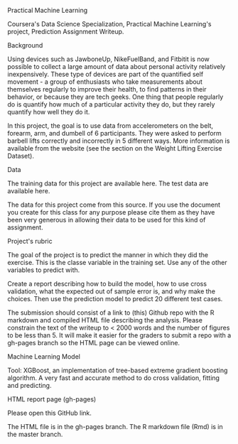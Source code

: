 Practical Machine Learning

Coursera's Data Science Specialization, Practical Machine Learning's project, Prediction Assignment Writeup.

Background

Using devices such as JawboneUp, NikeFuelBand, and Fitbitit is now possible to collect a large amount of data about personal activity relatively inexpensively. These type of devices are part of the quantified self movement - a group of enthusiasts who take measurements about themselves regularly to improve their health, to find patterns in their behavior, or because they are tech geeks. One thing that people regularly do is quantify how much of a particular activity they do, but they rarely quantify how well they do it.

In this project, the goal is to use data from accelerometers on the belt, forearm, arm, and dumbell of 6 participants. They were asked to perform barbell lifts correctly and incorrectly in 5 different ways. More information is available from the website (see the section on the Weight Lifting Exercise Dataset).

Data

The training data for this project are available here. The test data are available here.

The data for this project come from this source. If you use the document you create for this class for any purpose please cite them as they have been very generous in allowing their data to be used for this kind of assignment.

Project's rubric

The goal of the project is to predict the manner in which they did the exercise. This is the classe variable in the training set. Use any of the other variables to predict with.

Create a report describing how to build the model, how to use cross validation, what the expected out of sample error is, and why make the choices. Then use the prediction model to predict 20 different test cases.

The submission should consist of a link to (this) Github repo with the R markdown and compiled HTML file describing the analysis. Please constrain the text of the writeup to < 2000 words and the number of figures to be less than 5. It will make it easier for the graders to submit a repo with a gh-pages branch so the HTML page can be viewed online.

Machine Learning Model

Tool: XGBoost, an implementation of tree-based extreme gradient boosting algorithm. A very fast and accurate method to do cross validation, fitting and predicting.

HTML report page (gh-pages)

Please open this GitHub link.

The HTML file is in the gh-pages branch.
The R markdown file (Rmd) is in the master branch.


